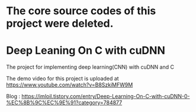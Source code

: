 # The core source codes of this project were deleted.

# Deep Leaning On C with cuDNN
The project for implementing deep learning(CNN) with cuDNN and C

The demo video for this project is uploaded at https://www.youtube.com/watch?v=B8SzkiMFW9M

Blog : https://imloil.tistory.com/entry/Deep-Learning-On-C-with-cuDNN-0-%EC%8B%9C%EC%9E%91?category=784877
